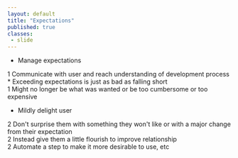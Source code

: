 ```yaml
---
layout: default
title: "Expectations"
published: true
classes:
 - slide
---
```

 
* Manage expectations
<div class="presenter-note">1 Communicate with user and reach understanding of development process</div>
* Exceeding expectations is just as bad as falling short
<div class="presenter-note">1 Might no longer be what was wanted or be too cumbersome or too expensive</div>

* Mildly delight user
<div class="presenter-note">2 Don't surprise them with something they won't like or with a major change from their expectation</div>
<div class="presenter-note">2 Instead give them a little flourish to improve relationship</div>
<div class="presenter-note">2 Automate a step to make it more desirable to use, etc</div>




